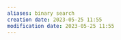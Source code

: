 ```yaml
---
aliases: binary search
creation date: 2023-05-25 11:55
modification date: 2023-05-25 11:55
---
```


